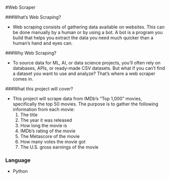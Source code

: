 #Web Scraper

###What’s Web Scraping?

- Web scraping consists of gathering data available on websites. This can be done manually by a human or by using a bot. A bot is a program you build that helps you extract the data you need much quicker than a human’s hand and eyes can.

###Why Web Scraping?
- To source data for ML, AI, or data science projects, you’ll often rely on databases, APIs, or 
ready-made CSV datasets. But what if you can’t find a dataset you want to use and analyze? That’s 
where a web scraper comes in.

###What this project will cover?
- This project will scrape data from IMDb’s “Top 1,000” movies, specifically the top 50 movies. The purpose is to gather the following information from each movie:
  1. The title
  2. The year it was released
  3. How long the movie is
  4. IMDb’s rating of the movie
  5. The Metascore of the movie
  6. How many votes the movie got
  7. The U.S. gross earnings of the movie 

### Language
- Python